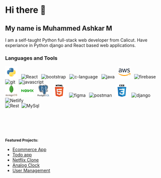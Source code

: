 # Hi there 👋
## My name is Muhammed Ashkar M
I am a self-taught Python full-stack web developer
from Calicut. Have experiance in Python django and React based web applications.


### Languages and Tools

<div align="left">
<!--    <img src="https://cdn.jsdelivr.net/gh/devicons/devicon/icons/react/react-original.svg" height="30" alt="react logo"  />
  -->
<img src="https://raw.githubusercontent.com/github/explore/80688e429a7d4ef2fca1e82350fe8e3517d3494d/topics/python/python.png" alt="Python" width="40" height="40"/> &nbsp;
<img src="https://www.patterns.dev/img/reactjs/react-logo@3x.svg" alt="React" width="40" height="40"/> &nbsp;
<img src="https://getbootstrap.com/docs/5.3/assets/brand/bootstrap-logo-shadow.png" alt="bootstrap" width="40" height="40"/> &nbsp;
<img src="https://cdn.jsdelivr.net/gh/devicons/devicon/icons/c/c-original.svg" alt="c-language" width="40" height="40"/> &nbsp;
<img src="https://cdn.jsdelivr.net/gh/devicons/devicon/icons/java/java-original.svg" alt="java" width="40" height="40"/> &nbsp;
<img src="https://raw.githubusercontent.com/devicons/devicon/master/icons/amazonwebservices/amazonwebservices-original-wordmark.svg" alt="aws" width="40" height="40"/> &nbsp;
<img src="https://www.gstatic.com/devrel-devsite/prod/v4513918f2560a1fecca3cf64c2df2e8b263c90b977664567b98ccb062542a623/firebase/images/lockup.svg" alt="firebase" width="40" height="40"/> &nbsp;
<img src="https://cdn.jsdelivr.net/gh/devicons/devicon/icons/git/git-original.svg" alt="git" width="40" height="40"/> &nbsp;
<img src="https://cdn.jsdelivr.net/gh/devicons/devicon/icons/javascript/javascript-original.svg" alt="javascript" width="40" height="40"/> &nbsp;<br/>
<img src="https://raw.githubusercontent.com/devicons/devicon/master/icons/mongodb/mongodb-original-wordmark.svg" alt="mongodb" width="40" height="40"/> &nbsp;
<img src="https://raw.githubusercontent.com/devicons/devicon/master/icons/nginx/nginx-original.svg" alt="nginx" width="40" height="40"/> &nbsp;
<img src="https://raw.githubusercontent.com/devicons/devicon/master/icons/postgresql/postgresql-original-wordmark.svg" alt="Postgres" width="40" height="40"/> &nbsp;
<img src="https://raw.githubusercontent.com/devicons/devicon/master/icons/html5/html5-original-wordmark.svg" alt="html5" width="40" height="40"/> &nbsp;
<img src="https://cdn.jsdelivr.net/gh/devicons/devicon/icons/figma/figma-original.svg" alt="figma" width="40" height="40"/> &nbsp;
<img src="https://www.vectorlogo.zone/logos/getpostman/getpostman-icon.svg" alt="postman" width="40" height="40"/> &nbsp;
<img src="https://raw.githubusercontent.com/devicons/devicon/master/icons/css3/css3-original-wordmark.svg" alt="css3" width="40" height="40"/> &nbsp;
<img src="https://copyassignment.com/wp-content/uploads/2022/06/Django-logo-474x360-1.jpg" alt="django" width="40" height="40"/> &nbsp;
<img src="https://encrypted-tbn0.gstatic.com/images?q=tbn:ANd9GcQrvwgpiqc9FrNeVcW-NQekpPIwIcktyys_nw&s" alt="Netlify" width="40" height="40"/> &nbsp;<br/>
<img src="https://static.codingforentrepreneurs.com/media/series/django-rest-framework-2022/73cb338f-9691-4f95-8895-50f4210ad803.jpg" alt="Rest" width="40" height="40"/>&nbsp;
<img src="https://download.logo.wine/logo/MySQL/MySQL-Logo.wine.png" alt="MySql" width="40" height="40"/>&nbsp;
</div>
</div>

<span><br><br></span>

</br>
<div>
  <h2 style="font-size: 12px; font-weight: bold;">Featured Projects:</h2>
  <ul>
  <li><a href="https://github.com/Ashkar-m/ajwa-tech.git">Ecommerce App</a> </br></li>
  <li><a href="https://github.com/Ashkar-m/ToDo.git">Todo app</a></li>
  <li><a href="https://github.com/Ashkar-m/Netflix-clone.git">Netflix Clone</a> </br></li>
  <li><a href="https://github.com/Ashkar-m/Analog-Clock.git">Analog Clock</a></li>
  <li><a href="https://github.com/Ashkar-m/Usermanagement.git">User Management</a></li>
    
  </ul>

</div>

<!--
**Ashkar-m/Ashkar-m** is a ✨ _special_ ✨ repository because its `README.md` (this file) appears on your GitHub profile.


Here are some ideas to get you started:

- 🔭 I’m currently working on ...
- 🌱 I’m currently learning ...
- 👯 I’m looking to collaborate on ...
- 🤔 I’m looking for help with ...
- 💬 Ask me about ...
- 📫 How to reach me: ...
- 😄 Pronouns: ...
- ⚡ Fun fact: ...
-->

